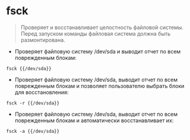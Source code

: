 # fsck

> Проверяет и восстанавливает целостность файловой системы. Перед запуском команды файловая система должна быть размонтирована.

- Проверяет файловую систему /dev/sda и выводит отчет по всем поврежденным блокам:

`fsck {{/dev/sda}}`

- Проверяет файловую систему /dev/sda, выводит отчет по всем поврежденным блокам и позволяет пользователю выбрать блоки для восстановления:

`fsck -r {{/dev/sda}}`

- Проверяет файловую систему /dev/sda, выводит отчет по всем поврежденным блокам и автоматически восстанавливает их:

`fsck -a {{/dev/sda}}`
